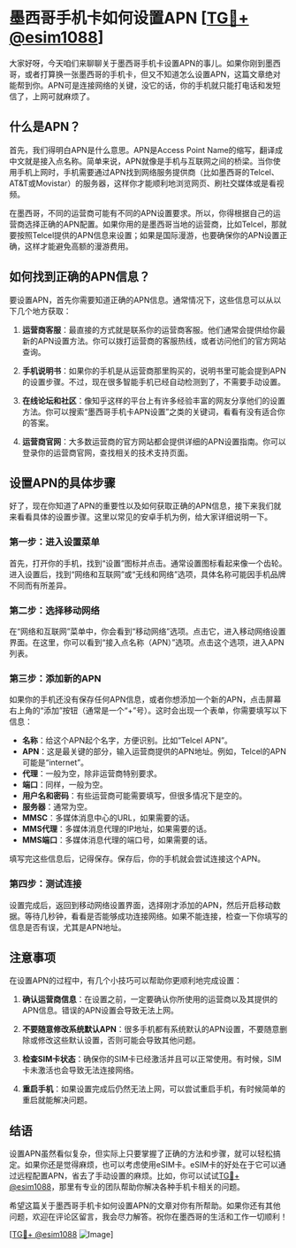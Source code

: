 # 墨西哥手机卡如何设置APN [[TG💪+ @esim1088](https://t.me/s/esim1088)]

大家好呀，今天咱们来聊聊关于墨西哥手机卡设置APN的事儿。如果你刚到墨西哥，或者打算换一张墨西哥的手机卡，但又不知道怎么设置APN，这篇文章绝对能帮到你。APN可是连接网络的关键，没它的话，你的手机就只能打电话和发短信了，上网可就麻烦了。

## 什么是APN？

首先，我们得明白APN是什么意思。APN是Access Point Name的缩写，翻译成中文就是接入点名称。简单来说，APN就像是手机与互联网之间的桥梁。当你使用手机上网时，手机需要通过APN找到网络服务提供商（比如墨西哥的Telcel、AT&T或Movistar）的服务器，这样你才能顺利地浏览网页、刷社交媒体或是看视频。

在墨西哥，不同的运营商可能有不同的APN设置要求。所以，你得根据自己的运营商选择正确的APN配置。如果你用的是墨西哥当地的运营商，比如Telcel，那就要按照Telcel提供的APN信息来设置；如果是国际漫游，也要确保你的APN设置正确，这样才能避免高额的漫游费用。

## 如何找到正确的APN信息？

要设置APN，首先你需要知道正确的APN信息。通常情况下，这些信息可以从以下几个地方获取：

1. **运营商客服**：最直接的方式就是联系你的运营商客服。他们通常会提供给你最新的APN设置方法。你可以拨打运营商的客服热线，或者访问他们的官方网站查询。

2. **手机说明书**：如果你的手机是从运营商那里购买的，说明书里可能会提到APN的设置步骤。不过，现在很多智能手机已经自动检测到了，不需要手动设置。

3. **在线论坛和社区**：像知乎这样的平台上有许多经验丰富的网友分享他们的设置方法。你可以搜索“墨西哥手机卡APN设置”之类的关键词，看看有没有适合你的答案。

4. **运营商官网**：大多数运营商的官方网站都会提供详细的APN设置指南。你可以登录你的运营商官网，查找相关的技术支持页面。

## 设置APN的具体步骤

好了，现在你知道了APN的重要性以及如何获取正确的APN信息，接下来我们就来看看具体的设置步骤。这里以常见的安卓手机为例，给大家详细说明一下。

### 第一步：进入设置菜单

首先，打开你的手机，找到“设置”图标并点击。通常设置图标看起来像一个齿轮。进入设置后，找到“网络和互联网”或“无线和网络”选项，具体名称可能因手机品牌不同而有所差异。

### 第二步：选择移动网络

在“网络和互联网”菜单中，你会看到“移动网络”选项。点击它，进入移动网络设置界面。在这里，你可以看到“接入点名称（APN）”选项。点击这个选项，进入APN列表。

### 第三步：添加新的APN

如果你的手机还没有保存任何APN信息，或者你想添加一个新的APN，点击屏幕右上角的“添加”按钮（通常是一个“+”号）。这时会出现一个表单，你需要填写以下信息：

- **名称**：给这个APN起个名字，方便识别。比如“Telcel APN”。
- **APN**：这是最关键的部分，输入运营商提供的APN地址。例如，Telcel的APN可能是“internet”。
- **代理**：一般为空，除非运营商特别要求。
- **端口**：同样，一般为空。
- **用户名和密码**：有些运营商可能需要填写，但很多情况下是空的。
- **服务器**：通常为空。
- **MMSC**：多媒体消息中心的URL，如果需要的话。
- **MMS代理**：多媒体消息代理的IP地址，如果需要的话。
- **MMS端口**：多媒体消息代理的端口号，如果需要的话。

填写完这些信息后，记得保存。保存后，你的手机就会尝试连接这个APN。

### 第四步：测试连接

设置完成后，返回到移动网络设置界面，选择刚才添加的APN，然后开启移动数据。等待几秒钟，看看是否能够成功连接网络。如果不能连接，检查一下你填写的信息是否有误，尤其是APN地址。

## 注意事项

在设置APN的过程中，有几个小技巧可以帮助你更顺利地完成设置：

1. **确认运营商信息**：在设置之前，一定要确认你所使用的运营商以及其提供的APN信息。错误的APN设置会导致无法上网。

2. **不要随意修改系统默认APN**：很多手机都有系统默认的APN设置，不要随意删除或修改这些默认设置，否则可能会导致其他问题。

3. **检查SIM卡状态**：确保你的SIM卡已经激活并且可以正常使用。有时候，SIM卡未激活也会导致无法连接网络。

4. **重启手机**：如果设置完成后仍然无法上网，可以尝试重启手机，有时候简单的重启就能解决问题。

## 结语

设置APN虽然看似复杂，但实际上只要掌握了正确的方法和步骤，就可以轻松搞定。如果你还是觉得麻烦，也可以考虑使用eSIM卡。eSIM卡的好处在于它可以通过远程配置APN，省去了手动设置的麻烦。比如，你可以试试[TG💪+ @esim1088](https://t.me/s/esim1088)，那里有专业的团队帮助你解决各种手机卡相关的问题。

希望这篇关于墨西哥手机卡如何设置APN的文章对你有所帮助。如果你还有其他问题，欢迎在评论区留言，我会尽力解答。祝你在墨西哥的生活和工作一切顺利！

[[TG💪+ @esim1088](https://t.me/s/esim1088) ![Image](https://i.postimg.cc/4NQfJmqS/Snipaste-2025-05-13-00-14-12.png)]
